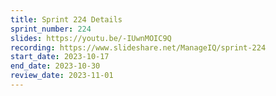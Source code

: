 ```yaml
---
title: Sprint 224 Details
sprint_number: 224
slides: https://youtu.be/-IUwnMOIC9Q
recording: https://www.slideshare.net/ManageIQ/sprint-224
start_date: 2023-10-17
end_date: 2023-10-30
review_date: 2023-11-01
---
```

